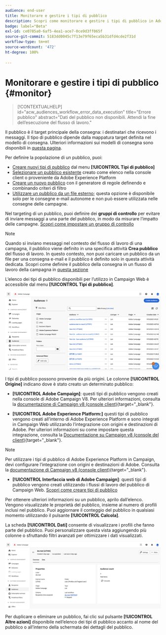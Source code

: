 ```yaml
---
audience: end-user
title: Monitorare e gestire i tipi di pubblico
description: Scopri come monitorare e gestire i tipi di pubblico in Adobe Campaign Web
badge: label="Beta"
exl-id: ce0785a0-6af5-4ea1-ace7-0ce9d3ff065f
source-git-commit: 5183dd0045c7f13e79f65eca5b31dfd4cde2f31d
workflow-type: tm+mt
source-wordcount: '472'
ht-degree: 100%

---
```


# Monitorare e gestire i tipi di pubblico {#monitor}

>[!CONTEXTUALHELP]
>id="acw_audiences_workflow_error_data_execution"
>title="Errore pubblico"
>abstract="Dati del pubblico non disponibili. Attendi la fine dell’esecuzione del flusso di lavoro."

Il pubblico è il target principale della consegna: i destinatari che ricevono i messaggi. Il tipo di pubblico dipende dalla mappatura target definita nel modello di consegna. Ulteriori informazioni sui modelli di consegna sono disponibili in [questa pagina](../msg/delivery-template.md).

Per definire la popolazione di un pubblico, puoi:

* [Creare nuovi tipi di pubblico](create-audience.md) dal menu **[!UICONTROL Tipi di pubblico]**
* [Selezionare un pubblico esistente](add-audience.md) creato come elenco nella console client o proveniente da Adobe Experience Platform
* [Creare un nuovo pubblico](segment-builder.md) con il generatore di regole definendo e combinando criteri di filtro
* [Utilizzare un pubblico da un file esterno](file-audience.md); questa opzione è disponibile solo per le consegne e-mail autonome e non può essere utilizzata nelle consegne delle campagne.

Nel targeting di un pubblico, puoi definire dei **gruppi di controllo** per evitare di inviare messaggi a una parte del pubblico, in modo da misurare l’impatto delle campagne. [Scopri come impostare un gruppo di controllo](control-group.md)

>[!NOTE]
>
>Quando si inviano messaggi nel contesto del flusso di lavoro di una campagna, il pubblico viene definito in una specifica attività **Crea pubblico** del flusso di lavoro. In questo contesto, non puoi caricare un pubblico da un file per una consegna e-mail e il pubblico è definito solo in questa attività dedicata. Scopri come definire il pubblico della consegna in un flusso di lavoro della campagna in [questa sezione](../workflows/activities/build-audience.md)

L’elenco dei tipi di pubblico disponibili per l’utilizzo in Campaign Web è accessibile dal menu **[!UICONTROL Tipi di pubblico]**.

![](assets/audiences-list.png)

I tipi di pubblico possono provenire da più origini. Le colonne **[!UICONTROL Origine]** indicano dove è stato creato un determinato pubblico:

* **[!UICONTROL Adobe Campaign]**: questi tipi di pubblico vengono creati nella console di Adobe Campaign V8. Per ulteriori informazioni, consulta la [documentazione di Campaign v8 (console client)](https://experienceleague.adobe.com/docs/campaign/campaign-v8/audience/create-audiences/create-audiences.html?lang=it){target="_blank"}.

* **[!UICONTROL Adobe Experience Platform:]** questi tipi di pubblico vengono creati all’interno di Adobe Experience Platform e sono integrati in Campaign Web utilizzando l’integrazione con origini e destinazioni di Adobe. Per ulteriori informazioni su come impostare questa integrazione, consulta la [Documentazione su Campaign v8 (console del client)](https://experienceleague.adobe.com/docs/campaign/campaign-v8/connect/ac-aep/ac-aep.html?lang=it){target="_blank"}.

>[!NOTE]
>
>Per utilizzare i tipi di pubblico di Adobe Experience Platform in Campaign, devi configurare l’integrazione con origini e destinazioni di Adobe. Consulta la [documentazione di Campaign v8 (console client)](https://experienceleague.adobe.com/docs/campaign/campaign-v8/connect/ac-aep/ac-aep.html?lang=it){target="_blank"}.

* **[!UICONTROL Interfaccia web di Adobe Campaign]**: questi tipi di pubblico vengono creati utilizzando i flussi di lavoro del pubblico di Campaign Web. [Scopri come creare tipi di pubblico](create-audience.md)

Per ottenere ulteriori informazioni su un pubblico, aprilo dall’elenco. Vengono visualizzate le proprietà del pubblico, insieme al numero di profili inclusi nel pubblico. Puoi aggiornare il conteggio del pubblico in qualsiasi momento utilizzando il pulsante **[!UICONTROL Calcola]**.

La scheda **[!UICONTROL Dati]** consente di visualizzare i profili che fanno parte del pubblico. Puoi personalizzare questa vista aggiungendo più colonne o sfruttando filtri avanzati per ottimizzare i dati visualizzati.

![](assets/audiences-details.png)

Per duplicare o eliminare un pubblico, fai clic sul pulsante **[!UICONTROL Altre azioni]** disponibile nell’elenco dei tipi di pubblico accanto al nome del pubblico o all’interno della schermata dei dettagli del pubblico.
